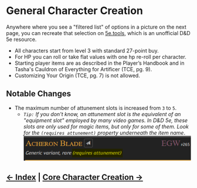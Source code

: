 # General Character Creation

Anywhere where you see a "filtered list" of options in a picture on the next page, you can recreate that selection on [5e.tools](https://5e.tools), which is an unofficial D&D 5e resource.

* All characters start from level 3 with standard 27-point buy.
* For HP you can roll or take flat values with one hp re-roll per character.
* Starting player items are as described in the Player’s Handbook and in Tasha's Cauldron of Everything for Artificer (TCE, pg. 9).
* Customizing Your Origin (TCE, pg. 7) is not allowed.

## Notable Changes

* The maximum number of attunement slots is increased from `3` to `5`.
  * *`Tip:` If you don't know, an attunement slot is the equivalent of an "equipment slot" employed by many video games. In D&D 5e, these slots are only used for magic items, but only for some of them. Look for the `(requires attunement)` property underneath the item name*.
  ![](../assets/attunement_required.png)

## [← Index](0_creation_index.md) | [Core Character Creation →](2_core_character_creation.md)
